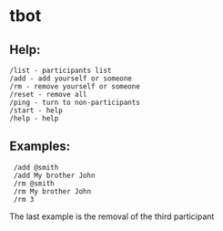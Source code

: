# tbot

## Help:
    /list - participants list
    /add - add yourself or someone
    /rm - remove yourself or someone
    /reset - remove all
    /ping - turn to non-participants
    /start - help
    /help - help

## Examples:
     /add @smith
     /add My brother John
     /rm @smith
     /rm My brother John
     /rm 3

The last example is the removal of the third participant
